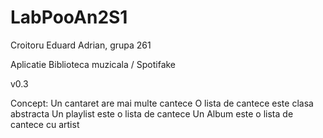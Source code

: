 # LabPooAn2S1

Croitoru Eduard Adrian, grupa 261

Aplicatie Biblioteca muzicala / Spotifake

v0.3

Concept:
  Un cantaret are mai multe cantece
  O lista de cantece este clasa abstracta
  Un playlist este o lista de cantece
  Un Album este o lista de cantece cu artist
